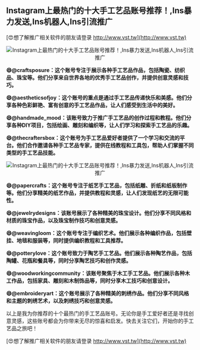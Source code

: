 ## **Instagram上最热门的十大手工艺品账号推荐！,Ins暴力发送,Ins机器人,Ins引流推广**

[😍想了解推广相关软件的朋友请登录 http://www.vst.tw](http://www.vst.tw)

 <center><img src="https://vst.tw/MP4/tuiguang/png/3.png" alt="Instagram上最热门的十大手工艺品账号推荐！,Ins暴力发送,Ins机器人,Ins引流推广"></center>

**😄@craftsposure：这个账号专注于展示各种手工艺品作品，包括陶瓷、纺织品、珠宝等。他们分享来自世界各地的优秀手工艺品创作，并提供创意灵感和技巧。**

**😄@aestheticsofjoy：这个账号的重点是通过手工艺品传递快乐和美感。他们分享各种色彩鲜艳、富有创意的手工艺品作品，让人们感受到生活中的美好。**

**😄@handmade_mood：该账号致力于推广手工艺品的创作过程和教程。他们分享各种DIY项目，包括绘画、雕刻和编织等，让人们学习和探索手工艺品的乐趣。**

**😄@thecraftersbox：这个账号为手工艺品爱好者提供了一个学习和交流的平台。他们合作邀请各种手工艺品专家，提供在线教程和工具包，帮助人们掌握不同类型的手工艺品技能。**

 <center><img src="https://vst.tw/MP4/tuiguang/png/0.png" alt="Instagram上最热门的十大手工艺品账号推荐！,Ins暴力发送,Ins机器人,Ins引流推广"></center>

**😄@papercrafts：这个账号专注于纸艺手工艺品，包括纸雕、折纸和纸板制作等。他们分享精美的纸艺作品，并提供教程和灵感，让人们发现纸艺的无限可能性。**

**😄@jewelrydesigns：该账号展示了各种精美的珠宝设计。他们分享不同风格和材质的珠宝作品，以及珠宝制作技巧和创意灵感。**

**😄@weavingloom：这个账号专注于编织艺术。他们展示各种编织作品，包括壁挂、地毯和服装等，同时提供编织教程和工具推荐。**

**😄@potterylove：这个账号致力于陶艺手工艺品。他们展示各种陶艺作品，包括陶罐、花瓶和餐具等，同时分享陶艺技巧和创作灵感。**

**😄@woodworkingcommunity：该账号聚焦于木工手工艺品。他们展示各种木工作品，包括家具、雕刻和木制饰品等，同时分享木工技巧和创意设计。**

**😄@embroideryart：这个账号展示了各种精美的刺绣作品。他们分享不同风格和主题的刺绣艺术，以及刺绣技巧和创意灵感。**

以上是我为你推荐的十个最热门的手工艺品账号。无论你是手工爱好者还是寻找创意灵感，这些账号都会为你带来无尽的惊喜和启发。快去关注它们，开始你的手工艺品之旅吧！

[😍想了解推广相关软件的朋友请登录 http://www.vst.tw](http://www.vst.tw)



